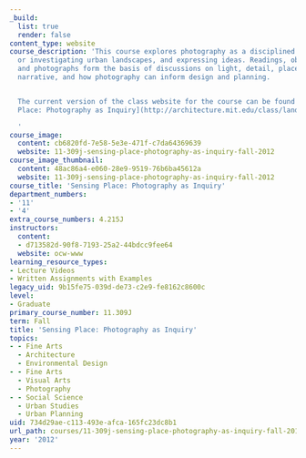 ```yaml
---
_build:
  list: true
  render: false
content_type: website
course_description: 'This course explores photography as a disciplined way of seeing
  or investigating urban landscapes, and expressing ideas. Readings, observations,
  and photographs form the basis of discussions on light, detail, place, poetics,
  narrative, and how photography can inform design and planning.


  The current version of the class website for the course can be found here: [Sensing
  Place: Photography as Inquiry](http://architecture.mit.edu/class/landphoto/).

  '
course_image:
  content: cb6820fd-7e58-5e3e-471f-c7da64369639
  website: 11-309j-sensing-place-photography-as-inquiry-fall-2012
course_image_thumbnail:
  content: 48ac86a4-e060-28e9-9519-76b6ba45612a
  website: 11-309j-sensing-place-photography-as-inquiry-fall-2012
course_title: 'Sensing Place: Photography as Inquiry'
department_numbers:
- '11'
- '4'
extra_course_numbers: 4.215J
instructors:
  content:
  - d713582d-90f8-7193-25a2-44bdcc9fee64
  website: ocw-www
learning_resource_types:
- Lecture Videos
- Written Assignments with Examples
legacy_uid: 9b15fe75-039d-de73-c2e9-fe8162c8600c
level:
- Graduate
primary_course_number: 11.309J
term: Fall
title: 'Sensing Place: Photography as Inquiry'
topics:
- - Fine Arts
  - Architecture
  - Environmental Design
- - Fine Arts
  - Visual Arts
  - Photography
- - Social Science
  - Urban Studies
  - Urban Planning
uid: 734d29ae-c113-493e-afca-165fc23dc8b1
url_path: courses/11-309j-sensing-place-photography-as-inquiry-fall-2012
year: '2012'
---
```

